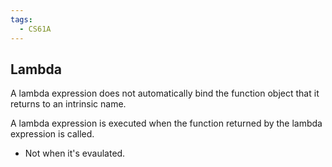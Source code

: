```yaml
---
tags:
  - CS61A
---
```

## Lambda
A lambda expression does not automatically bind the function object that it returns to an intrinsic name.

A lambda expression is executed when the function returned by the lambda expression is called.
- Not when it's evaulated.

